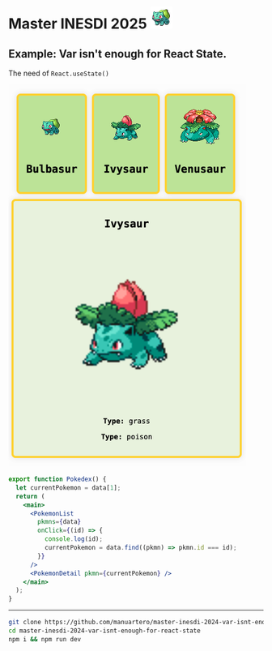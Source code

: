 # Master INESDI 2025 ![icon](public/bulbasur.png)

## Example: Var isn't enough for React State.

The need of `React.useState()`

![screenshot](screenshot.png)

```jsx
export function Pokedex() {
  let currentPokemon = data[1];
  return (
    <main>
      <PokemonList
        pkmns={data}
        onClick={(id) => {
          console.log(id);
          currentPokemon = data.find((pkmn) => pkmn.id === id);
        }}
      />
      <PokemonDetail pkmn={currentPokemon} />
    </main>
  );
}
```

***

```bash
git clone https://github.com/manuartero/master-inesdi-2024-var-isnt-enough-for-react-state
cd master-inesdi-2024-var-isnt-enough-for-react-state
npm i && npm run dev
```
